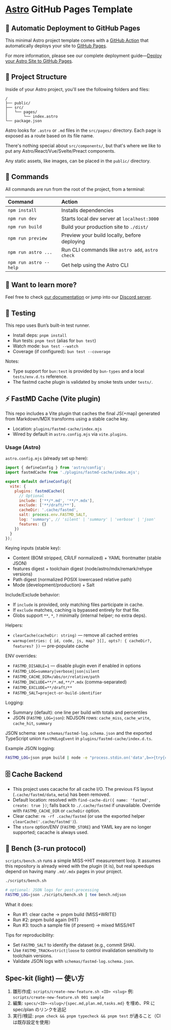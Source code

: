 # [Astro](https://astro.build) GitHub Pages Template

## 🤖 Automatic Deployment to GitHub Pages

This minimal Astro project template comes with a [GitHub Action](https://github.com/features/actions) that automatically deploys your site to [GitHub Pages](https://pages.github.com/).

For more information, please see our complete deployment guide—[Deploy your Astro Site to GitHub Pages](https://docs.astro.build/en/guides/deploy/github/).

## 🚀 Project Structure

Inside of your Astro project, you'll see the following folders and files:

```
/
├── public/
├── src/
│   └── pages/
│       └── index.astro
└── package.json
```

Astro looks for `.astro` or `.md` files in the `src/pages/` directory. Each page is exposed as a route based on its file name.

There's nothing special about `src/components/`, but that's where we like to put any Astro/React/Vue/Svelte/Preact components.

Any static assets, like images, can be placed in the `public/` directory.

## 🧞 Commands

All commands are run from the root of the project, from a terminal:

| Command                | Action                                           |
| :--------------------- | :----------------------------------------------- |
| `npm install`          | Installs dependencies                            |
| `npm run dev`          | Starts local dev server at `localhost:3000`      |
| `npm run build`        | Build your production site to `./dist/`          |
| `npm run preview`      | Preview your build locally, before deploying     |
| `npm run astro ...`    | Run CLI commands like `astro add`, `astro check` |
| `npm run astro --help` | Get help using the Astro CLI                     |

## 👀 Want to learn more?

Feel free to check [our documentation](https://docs.astro.build) or jump into our [Discord server](https://astro.build/chat).

## 🧪 Testing

This repo uses Bun’s built-in test runner.

- Install deps: `pnpm install`
- Run tests: `pnpm test` (alias for `bun test`)
- Watch mode: `bun test --watch`
- Coverage (if configured): `bun test --coverage`

Notes:
- Type support for `bun:test` is provided by `bun-types` and a local `tests/env.d.ts` reference.
- The fastmd cache plugin is validated by smoke tests under `tests/`.

## ⚡ FastMD Cache (Vite plugin)

This repo includes a Vite plugin that caches the final JS(+map) generated from Markdown/MDX transforms using a stable cache key.

- Location: `plugins/fastmd-cache/index.mjs`
- Wired by default in `astro.config.mjs` via `vite.plugins`.

### Usage (Astro)

`astro.config.mjs` (already set up here):

```js
import { defineConfig } from 'astro/config';
import fastmdCache from './plugins/fastmd-cache/index.mjs';

export default defineConfig({
  vite: {
    plugins: fastmdCache({
      // Optional
      include: ['**/*.md', '**/*.mdx'],
      exclude: ['**/draft/**'],
      cacheDir: '.cache/fastmd',
      salt: process.env.FASTMD_SALT,
      log: 'summary', // 'silent' | 'summary' | 'verbose' | 'json'
      features: {}
    })
  }
});
```

Keying inputs (stable key):
- Content (BOM stripped, CR/LF normalized) + YAML frontmatter (stable JSON)
- features digest + toolchain digest (node/astro/mdx/remark/rehype versions)
- Path digest (normalized POSIX lowercased relative path)
- Mode (development/production) + Salt

Include/Exclude behavior:
- If `include` is provided, only matching files participate in cache.
- If `exclude` matches, caching is bypassed entirely for that file.
- Globs support `**`, `*`, `?` minimally (internal helper; no extra deps).

Helpers:
- `clearCache(cacheDir: string)` — remove all cached entries
- `warmup(entries: { id, code, js, map? }[], opts?: { cacheDir?, features? })` — pre-populate cache

ENV overrides:
- `FASTMD_DISABLE=1` — disable plugin even if enabled in options
- `FASTMD_LOG=summary|verbose|json|silent`
- `FASTMD_CACHE_DIR=/abs/or/relative/path`
- `FASTMD_INCLUDE=**/*.md,**/*.mdx` (comma-separated)
- `FASTMD_EXCLUDE=**/draft/**`
- `FASTMD_SALT=project-or-build-identifier`

Logging:
- Summary (default): one line per build with totals and percentiles
- JSON (`FASTMD_LOG=json`): NDJSON rows: `cache_miss`, `cache_write`, `cache_hit`, `summary`

JSON schema: see `schemas/fastmd-log.schema.json` and the exported TypeScript union `FastMdLogEvent` in `plugins/fastmd-cache/index.d.ts`.

Example JSON logging:

```bash
FASTMD_LOG=json pnpm build | node -e "process.stdin.on('data',b=>{try{const o=JSON.parse(b);if(o.evt==='summary')console.log(o)}catch{}})"
```

## 🗄️ Cache Backend

- This project uses cacache for all cache I/O. The previous FS layout (`.cache/fastmd/data`, `meta`) has been removed.
- Default location: resolved with `find-cache-dir({ name: 'fastmd', create: true })`; falls back to `./.cache/fastmd` if unavailable. Override with `FASTMD_CACHE_DIR` or `cacheDir` option.
- Clear cache: `rm -rf .cache/fastmd` (or use the exported helper `clearCache('.cache/fastmd')`).
- The `store` option/ENV (`FASTMD_STORE`) and YAML key are no longer supported; cacache is always used.

## 🔬 Bench (3-run protocol)

`scripts/bench.sh` runs a simple MISS→HIT measurement loop. It assumes this repository is already wired with the plugin (it is), but real speedups depend on having many `.md/.mdx` pages in your project.

```bash
./scripts/bench.sh

# optional: JSON logs for post-processing
FASTMD_LOG=json ./scripts/bench.sh | tee bench.ndjson
```

What it does:
- Run #1: clear cache → pnpm build (MISS+WRITE)
- Run #2: pnpm build again (HIT)
- Run #3: touch a sample file (if present) → mixed MISS/HIT

Tips for reproducibility:
- Set `FASTMD_SALT` to identify the dataset (e.g., commit SHA).
- Use `FASTMD_TRACK=strict|loose` to control invalidation sensitivity to toolchain versions.
- Validate JSON logs with `schemas/fastmd-log.schema.json`.

## Spec-kit (light) — 使い方

1. 雛形作成: `scripts/create-new-feature.sh <ID> <slug>` 例: `scripts/create-new-feature.sh 001 sample`
2. 編集: `specs/<ID>-<slug>/{spec.md,plan.md,tasks.md}` を埋め、PR に spec/plan のリンクを追記
3. 実行/検証: `pnpm check && pnpm typecheck && pnpm test` が通ること（CI は既存設定を使用）
